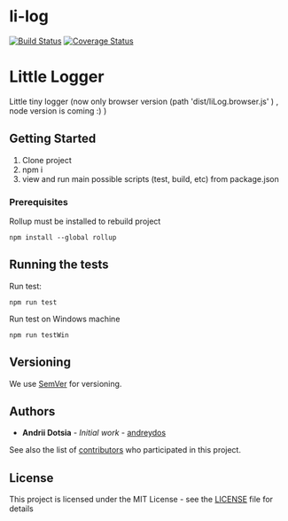 # li-log

[![Build Status](https://travis-ci.org/andreydos/li-log.svg?branch=master)](https://travis-ci.org/andreydos/li-log)
[![Coverage Status](https://coveralls.io/repos/github/andreydos/li-log/badge.svg?branch=master)](https://coveralls.io/github/andreydos/li-log?branch=master)

# Little Logger

Little tiny logger (now only browser version (path 'dist/liLog.browser.js' ) , node version is coming :) )

## Getting Started

1. Clone project
2. npm i
3. view and run main possible scripts (test, build, etc) from package.json

### Prerequisites

Rollup must be installed to rebuild project

```
npm install --global rollup
```

## Running the tests

Run test:

```
npm run test
```

Run test on Windows machine

```
npm run testWin
```

## Versioning

We use [SemVer](http://semver.org/) for versioning. 

## Authors

* **Andrii Dotsia** - *Initial work* - [andreydos](https://github.com/andreydos)

See also the list of [contributors](https://github.com/andreydos/li-log/graphs/contributors) who participated in this project.

## License

This project is licensed under the MIT License - see the [LICENSE](LICENSE) file for details
